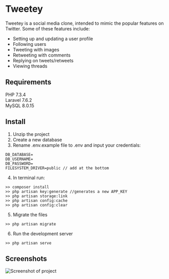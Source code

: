 # Tweetey

Tweetey is a social media clone, intended to mimic the popular features on Twitter. Some of these features include:

- Setting up and updating a user profile
- Following users
- Tweeting with images
- Retweeting with comments
- Replying on tweets/retweets
- Viewing threads

## Requirements

PHP 7.3.4  
Laravel 7.6.2  
MySQL 8.0.15  

## Install

1. Unzip the project
2. Create a new database
3. Rename .env.example file to .env and input your credentials:
```
DB_DATABASE=  
DB_USERNAME=  
DB_PASSWORD=  
FILESYSTEM_DRIVER=public // add at the bottom
```

4. In terminal run: 
```
>> composer install  
>> php artisan key:generate //generates a new APP_KEY  
>> php artisan storage:link  
>> php artisan config:cache  
>> php artisan config:clear
```

5. Migrate the files   
 ```
>> php artisan migrate
 ```

6. Run the development server
```
>> php artisan serve
```

## Screenshots

![Screenshot of project](https://i.imgur.com/ub4ykQe.png)